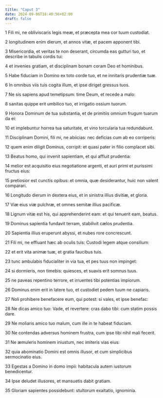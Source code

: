 ```yaml
---
title: "Caput 3"
date: 2024-09-06T18:40:56+02:00
draft: false
---
```




1 Fili mi, ne obliviscaris legis meæ, et præcepta mea cor tuum custodiat.

2 longitudinem enim dierum, et annos vitæ, et pacem apponent tibi.

3 Misericordia, et veritas te non deserant, circumda eas gutturi tuo, et describe in tabulis cordis tui:

4 et invenies gratiam, et disciplinam bonam coram Deo et hominibus.

5 Habe fiduciam in Domino ex toto corde tuo, et ne innitaris prudentiæ tuæ.

6 In omnibus viis tuis cogita illum, et ipse diriget gressus tuos.

7 Ne sis sapiens apud temetipsum: time Deum, et recede a malo:

8 sanitas quippe erit umbilico tuo, et irrigatio ossium tuorum.

9 Honora Dominum de tua substantia, et de primitiis omnium frugum tuarum da ei:

10 et implebuntur horrea tua saturitate, et vino torcularia tua redundabunt.

11 Disciplinam Domini, fili mi, ne abiicias: nec deficias cum ab eo corriperis:

12 quem enim diligit Dominus, corripit: et quasi pater in filio complacet sibi.

13 Beatus homo, qui invenit sapientiam, et qui affluit prudentia:

14 melior est acquisitio eius negotiatione argenti, et auri primi et purissimi fructus eius:

15 pretiosior est cunctis opibus: et omnia, quæ desiderantur, huic non valent comparari.

16 Longitudo dierum in dextera eius, et in sinistra illius divitiæ, et gloria.

17 Viæ eius viæ pulchræ, et omnes semitæ illius pacificæ.

18 Lignum vitæ est his, qui apprehenderint eam: et qui tenuerit eam, beatus.

19 Dominus sapientia fundavit terram, stabilivit cælos prudentia.

20 Sapientia illius eruperunt abyssi, et nubes rore concrescunt.

21 Fili mi, ne effluant hæc ab oculis tuis: Custodi legem atque consilium:

22 et erit vita animæ tuæ, et gratia faucibus tuis.

23 tunc ambulabis fiducialiter in via tua, et pes tuus non impinget:

24 si dormieris, non timebis: quiesces, et suavis erit somnus tuus.

25 ne paveas repentino terrore, et irruentes tibi potentias impiorum.

26 Dominus enim erit in latere tuo, et custodiet pedem tuum ne capiaris.

27 Noli prohibere benefacere eum, qui potest: si vales, et ipse benefac:

28 Ne dicas amico tuo: Vade, et revertere: cras dabo tibi: cum statim possis dare.

29 Ne moliaris amico tuo malum, cum ille in te habeat fiduciam.

30 Ne contendas adversus hominem frustra, cum ipse tibi nihil mali fecerit.

31 Ne æmuleris hominem iniustum, nec imiteris vias eius:

32 quia abominatio Domini est omnis illusor, et cum simplicibus sermocinatio eius.

33 Egestas a Domino in domo impii: habitacula autem iustorum benedicentur.

34 Ipse deludet illusores, et mansuetis dabit gratiam.

35 Gloriam sapientes possidebunt: stultorum exaltatio, ignominia.

